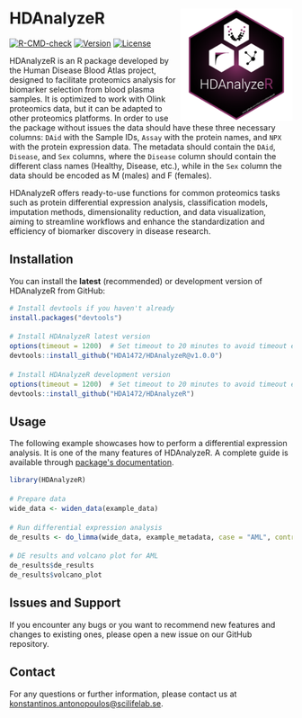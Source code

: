 # HDAnalyzeR <a href="https://hda1472.github.io/HDAnalyzeR"><img src="man/figures/logo.png" align="right" height="200" alt="HDAnalyzeR website" /></a>

[![R-CMD-check](https://github.com/HDA1472/HDAnalyzeR/actions/workflows/R-CMD-check.yaml/badge.svg)](https://github.com/HDA1472/HDAnalyzeR/actions/workflows/R-CMD-check.yaml) [![Version](https://img.shields.io/badge/Version-1.0.0-blue)](https://github.com/HDA1472/HDAnalyzeR) [![License](https://img.shields.io/badge/license-Apache2.0-yellow)](https://github.com/HDA1472/HDAnalyzeR/blob/main/LICENSE.md)

HDAnalyzeR is an R package developed by the Human Disease Blood Atlas project, designed to facilitate proteomics analysis for biomarker selection from blood plasma samples. It is optimized to work with Olink proteomics data, but it can be adapted to other proteomics platforms. In order to use the package without issues the data should have these three necessary columns: `DAid` with the Sample IDs, `Assay` with the protein names, and `NPX` with the protein expression data. The metadata should contain the `DAid`, `Disease`, and `Sex` columns, where the `Disease` column should contain the different class names (Healthy, Disease, etc.), while in the `Sex` column the data should be encoded as M (males) and F (females).

HDAnalyzeR offers ready-to-use functions for common proteomics tasks such as protein differential expression analysis, classification models, imputation methods, dimensionality reduction, and data visualization, aiming to streamline workflows and enhance the standardization and efficiency of biomarker discovery in disease research.

## Installation

You can install the **latest** (recommended) or development version of HDAnalyzeR from GitHub:

``` r
# Install devtools if you haven't already
install.packages("devtools")

# Install HDAnalyzeR latest version
options(timeout = 1200)  # Set timeout to 20 minutes to avoid timeout errors
devtools::install_github("HDA1472/HDAnalyzeR@v1.0.0")

# Install HDAnalyzeR development version
options(timeout = 1200)  # Set timeout to 20 minutes to avoid timeout errors
devtools::install_github("HDA1472/HDAnalyzeR")
```

## Usage

The following example showcases how to perform a differential expression analysis. It is one of the many features of HDAnalyzeR. A complete guide is available through [package's documentation](https://hda1472.github.io/HDAnalyzeR/).

``` r
library(HDAnalyzeR)

# Prepare data
wide_data <- widen_data(example_data)

# Run differential expression analysis
de_results <- do_limma(wide_data, example_metadata, case = "AML", control = c("CLL", "MYEL"))

# DE results and volcano plot for AML
de_results$de_results
de_results$volcano_plot
```

## Issues and Support

If you encounter any bugs or you want to recommend new features and changes to existing ones, please open a new issue on our GitHub repository.

## Contact

For any questions or further information, please contact us at [konstantinos.antonopoulos@scilifelab.se](mailto:konstantinos.antonopoulos@scilifelab.se).
